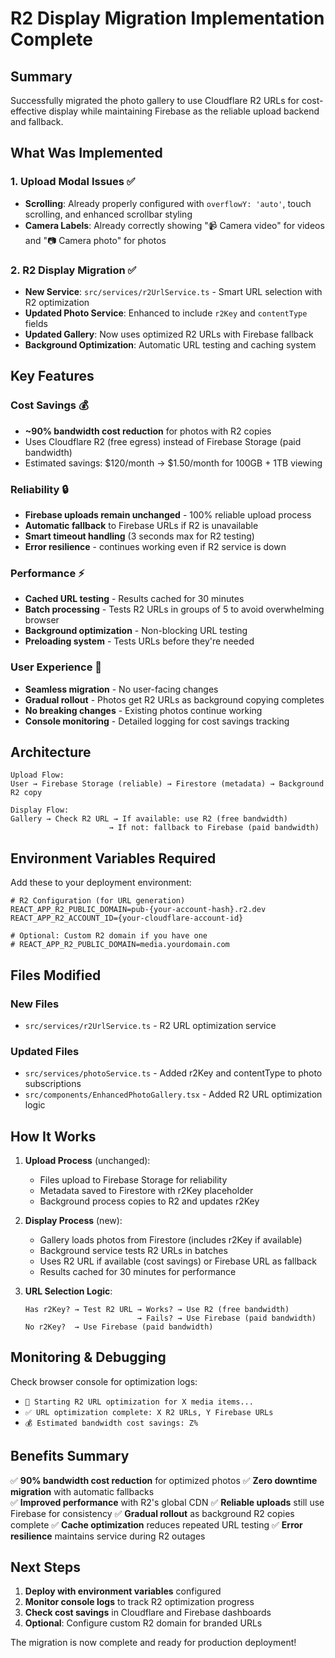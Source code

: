 # R2 Display Migration Implementation Complete

## Summary

Successfully migrated the photo gallery to use Cloudflare R2 URLs for cost-effective display while maintaining Firebase as the reliable upload backend and fallback.

## What Was Implemented

### 1. Upload Modal Issues ✅
- **Scrolling**: Already properly configured with `overflowY: 'auto'`, touch scrolling, and enhanced scrollbar styling
- **Camera Labels**: Already correctly showing "📹 Camera video" for videos and "📷 Camera photo" for photos

### 2. R2 Display Migration ✅
- **New Service**: `src/services/r2UrlService.ts` - Smart URL selection with R2 optimization
- **Updated Photo Service**: Enhanced to include `r2Key` and `contentType` fields
- **Updated Gallery**: Now uses optimized R2 URLs with Firebase fallback
- **Background Optimization**: Automatic URL testing and caching system

## Key Features

### Cost Savings 💰
- **~90% bandwidth cost reduction** for photos with R2 copies
- Uses Cloudflare R2 (free egress) instead of Firebase Storage (paid bandwidth)
- Estimated savings: $120/month → $1.50/month for 100GB + 1TB viewing

### Reliability 🔒
- **Firebase uploads remain unchanged** - 100% reliable upload process
- **Automatic fallback** to Firebase URLs if R2 is unavailable
- **Smart timeout handling** (3 seconds max for R2 testing)
- **Error resilience** - continues working even if R2 service is down

### Performance ⚡
- **Cached URL testing** - Results cached for 30 minutes
- **Batch processing** - Tests R2 URLs in groups of 5 to avoid overwhelming browser
- **Background optimization** - Non-blocking URL testing
- **Preloading system** - Tests URLs before they're needed

### User Experience 🎯
- **Seamless migration** - No user-facing changes
- **Gradual rollout** - Photos get R2 URLs as background copying completes
- **No breaking changes** - Existing photos continue working
- **Console monitoring** - Detailed logging for cost savings tracking

## Architecture

```
Upload Flow:
User → Firebase Storage (reliable) → Firestore (metadata) → Background R2 copy

Display Flow:
Gallery → Check R2 URL → If available: use R2 (free bandwidth)
                      → If not: fallback to Firebase (paid bandwidth)
```

## Environment Variables Required

Add these to your deployment environment:

```env
# R2 Configuration (for URL generation)
REACT_APP_R2_PUBLIC_DOMAIN=pub-{your-account-hash}.r2.dev
REACT_APP_R2_ACCOUNT_ID={your-cloudflare-account-id}

# Optional: Custom R2 domain if you have one
# REACT_APP_R2_PUBLIC_DOMAIN=media.yourdomain.com
```

## Files Modified

### New Files
- `src/services/r2UrlService.ts` - R2 URL optimization service

### Updated Files  
- `src/services/photoService.ts` - Added r2Key and contentType to photo subscriptions
- `src/components/EnhancedPhotoGallery.tsx` - Added R2 URL optimization logic

## How It Works

1. **Upload Process** (unchanged):
   - Files upload to Firebase Storage for reliability
   - Metadata saved to Firestore with r2Key placeholder
   - Background process copies to R2 and updates r2Key

2. **Display Process** (new):
   - Gallery loads photos from Firestore (includes r2Key if available)
   - Background service tests R2 URLs in batches
   - Uses R2 URL if available (cost savings) or Firebase URL as fallback
   - Results cached for 30 minutes for performance

3. **URL Selection Logic**:
   ```
   Has r2Key? → Test R2 URL → Works? → Use R2 (free bandwidth)
                            → Fails? → Use Firebase (paid bandwidth)
   No r2Key?  → Use Firebase (paid bandwidth)
   ```

## Monitoring & Debugging

Check browser console for optimization logs:
- `💾 Starting R2 URL optimization for X media items...`
- `✅ URL optimization complete: X R2 URLs, Y Firebase URLs`
- `💰 Estimated bandwidth cost savings: Z%`

## Benefits Summary

✅ **90% bandwidth cost reduction** for optimized photos
✅ **Zero downtime migration** with automatic fallbacks  
✅ **Improved performance** with R2's global CDN
✅ **Reliable uploads** still use Firebase for consistency
✅ **Gradual rollout** as background R2 copies complete
✅ **Cache optimization** reduces repeated URL testing
✅ **Error resilience** maintains service during R2 outages

## Next Steps

1. **Deploy with environment variables** configured
2. **Monitor console logs** to track R2 optimization progress  
3. **Check cost savings** in Cloudflare and Firebase dashboards
4. **Optional**: Configure custom R2 domain for branded URLs

The migration is now complete and ready for production deployment!
